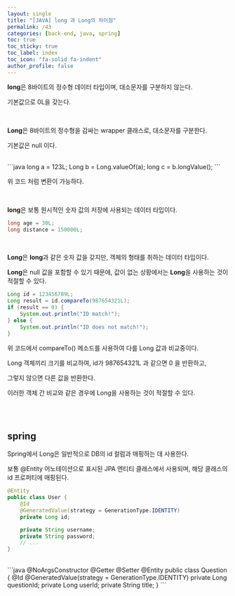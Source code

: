 ```yaml
---
layout: single
title: "[JAVA] long 과 Long의 차이점"
permalink: /43
categories: [back-end, java, spring]
toc: true
toc_sticky: true
toc_label: index
toc_icon: "fa-solid fa-indent"
author_profile: false
---
```


**long**은 8바이트의 정수형 데이터 타입이며, 대소문자를 구분하지 않는다.

기본값으로 0L을 갖는다.

<br>

**Long**은 8바이트의 정수형을 감싸는 wrapper 클래스로, 대소문자를 구분한다.

기본값은 null 이다.

<br>
```java
long a = 123L;
Long b = Long.valueOf(a);
long c = b.longValue();
```

위 코드 처럼 변환이 가능하다.

<br>

**long**은 보통 원시적인 숫자 값의 저장에 사용되는 데이터 타입이다.

```java
long age = 30L;
long distance = 150000L;
```

<br>

**Long**은 **long**과 같은 숫자 값을 갖지만, 객체의 형태를 취하는 데이터 타입이다.

**Long**은 null 값을 포함할 수 있기 때문에, 값이 없는 상황에서는 **Long**을 사용하는 것이 적절할 수 있다.

```java
Long id = 123456789L;
Long result = id.compareTo(987654321L);
if (result == 0) {
    System.out.println("ID match!");
} else {
    System.out.println("ID does not match!");
}
```

위 코드에서 compareTo() 메소드를 사용하여 다를  Long 값과 비교중이다.

Long 객체끼리 크기를 비교하여, id가 987654321L 과 같으면 0 을 반환하고,

그렇지 않으면 다른 값을 반환한다.

이러한 객체 간 비교와 같은 경우에 Long을 사용하는 것이 적절할 수 있다.

<br>

<br>

## spring

Spring에서 Long은 일반적으로 DB의 id 컬럼과 매핑하는 데 사용한다.

보통 @Entity 어노테이션으로 표시된 JPA 엔티티 클래스에서 사용되며, 해당 클래스의 id 프로퍼티에 매핑된다.

```java
@Entity
public class User {
    @Id
    @GeneratedValue(strategy = GenerationType.IDENTITY)
    private Long id;

    private String username;
    private String password;
    // ...
}
```

<br>
```java
@NoArgsConstructor
@Getter
@Setter
@Entity
public class Question {
    @Id
    @GeneratedValue(strategy = GenerationType.IDENTITY)
    private Long questionId;
    private Long userId;
    private String title;
}
```
